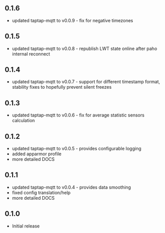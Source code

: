 <!-- https://developers.home-assistant.io/docs/add-ons/presentation#keeping-a-changelog -->

## 0.1.6

- updated taptap-mqtt to v0.0.9 - fix for negative timezones

## 0.1.5

- updated taptap-mqtt to v0.0.8 - republish LWT state online after paho internal reconnect

## 0.1.4

- updated taptap-mqtt to v0.0.7 - support for different timestamp format, stability fixes to hopefully prevent silent freezes

## 0.1.3

- updated taptap-mqtt to v0.0.6 - fix for average statistic sensors calculation

## 0.1.2

- updated taptap-mqtt to v0.0.5 - provides configurable logging
- added apparmor profile
- more detailed DOCS

## 0.1.1

- updated taptap-mqtt to v0.0.4 - provides data smoothing
- fixed config translation/help
- more detailed DOCS

## 0.1.0

- Initial release
